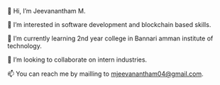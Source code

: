  👋 Hi, I’m Jeevanantham M.
 
 👀 I’m interested in software development and blockchain based skills.

🌱 I’m currently learning 2nd year college in Bannari amman institute of technology.

💞️ I’m looking to collaborate on intern industries.

📫 You can reach me by mailling to mjeevanantham04@gmail.com.
